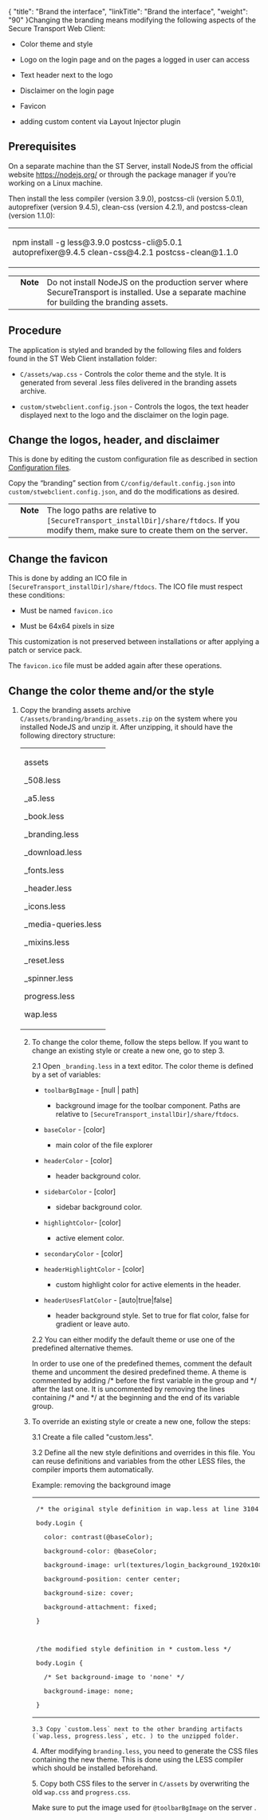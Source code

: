 {
    "title": "Brand the interface",
    "linkTitle": "Brand the interface",
    "weight": "90"
}Changing the branding means modifying the following aspects of the Secure Transport Web Client:

-   Color theme and style
-   Logo on the login page and on the pages a logged in user can access
-   Text header next to the logo
-   Disclaimer on the login page
-   Favicon
-   adding custom content via Layout Injector plugin

## Prerequisites

On a separate machine than the ST Server, install NodeJS from the official website https://nodejs.org/ or through the package manager if you’re working on a Linux machine.

Then install the less compiler (version 3.9.0), postcss-cli (version 5.0.1), autoprefixer (version 9.4.5), clean-css (version 4.2.1), and postcss-clean (version 1.1.0):

<table cellspacing="0">
   <col/>
   <tbody>
      <tr>
         <td>
            <p>npm install -g less@3.9.0 postcss-cli@5.0.1 autoprefixer@9.4.5 clean-css@4.2.1 postcss-clean@1.1.0</p>
         </td>
      </tr>
   </tbody>
</table>

<table cellpadding="0" cellspacing="0">
   <col/>
   <col/>
   <col/>
      <tr>
         <td valign="top">         </td>
         <td valign="top"><span><b>Note</b></span>
         </td>
         <td data-mc-autonum="&lt;b&gt;Note&lt;/b&gt;" valign="top">Do not install NodeJS on the production server where <span>SecureTransport</span> is installed. Use a separate machine for building the branding assets.         </td>
      </tr>
</table>

## Procedure

The application is styled and branded by the following files and folders found in the ST Web Client installation folder:

-   `C/assets/wap.css` - Controls the color theme and the style. It is generated from several .less files delivered in the branding assets archive.
-   `custom/stwebclient.config.json` - Controls the logos, the text header displayed next to the logo and the disclaimer on the login page.

## Change the logos, header, and disclaimer

This is done by editing the custom configuration file as described in section [Configuration files](../config_files).

Copy the “branding” section from `C/config/default.config.json` into `custom/stwebclient.config.json`, and do the modifications as desired.

<table cellpadding="0" cellspacing="0">
   <col/>
   <col/>
   <col/>
      <tr>
         <td valign="top">         </td>
         <td valign="top"><span><b>Note</b></span>
         </td>
         <td data-mc-autonum="&lt;b&gt;Note&lt;/b&gt;" valign="top">The logo paths are relative to <code>[SecureTransport_installDir]/share/ftdocs</code>. If you modify them, make sure to create them on the server.         </td>
      </tr>
</table>

## <span id="Change2"></span>Change the favicon

This is done by adding an ICO file in `[SecureTransport_installDir]/share/ftdocs`. The ICO file must respect these conditions:

-   Must be named `favicon.ico`
-   Must be 64x64 pixels in size

This customization is not preserved between installations or after applying a patch or service pack.

The `favicon.ico` file must be added again after these operations.

## <span id="Change"></span>Change the color theme and/or the style

1.  Copy the branding assets archive` C/assets/branding/branding_assets.zip` on the system where you installed NodeJS and unzip it. After unzipping, it should have the following directory structure:  
    
    <table cellspacing="0">
   <col/>
   <tbody>
      <tr>
         <td>
            <p>assets</p>
            <p>_508.less</p>
            <p>_a5.less</p>
            <p>_book.less</p>
            <p>_branding.less</p>
            <p>_download.less</p>
            <p>_fonts.less</p>
            <p>_header.less</p>
            <p>_icons.less</p>
            <p>_media-queries.less</p>
            <p>_mixins.less</p>
            <p>_reset.less</p>
            <p>_spinner.less</p>
            <p>progress.less</p>
            <p>wap.less</p>
         </td>
      </tr>
   </tbody>
</table>
2.  To change the color theme, follow the steps bellow. If you want to change an existing style or create a new one, go to step 3.  
    2.1 Open `_branding.less` in a text editor. The color theme is defined by a set of variables:  
    -   `toolbarBgImage` - \[null | path\]
        -   background image for the toolbar component. Paths are relative to `[SecureTransport_installDir]/share/ftdocs`.
    -   `baseColor` - \[color\]
        -   main color of the file explorer
    -   `headerColor` - \[color\]
        -   header background color.
    -   `sidebarColor` - \[color\]
        -   sidebar background color.
    -   `highlightColor`- \[color\]
        -   active element color.
    -   `secondaryColor` - \[color\]
    -   `headerHighlightColor` - \[color\]
        -   custom highlight color for active elements in the header.
    -   `headerUsesFlatColor` - \[auto|true|false\]
        -   header background style. Set to true for flat color, false for gradient or leave auto.

      
    2.2 You can either modify the default theme or use one of the predefined alternative themes.  
    In order to use one of the predefined themes, comment the default theme and uncomment the desired predefined theme. A theme is commented by adding /\* before the first variable in the group and \*/ after the last one. It is uncommented by removing the lines containing /\* and \*/ at the beginning and the end of its variable group.
3.  To override an existing style or create a new one, follow the steps:  
    3.1 Create a file called "custom.less".  
    3.2 Define all the new style definitions and overrides in this file. You can reuse definitions and variables from the other LESS files, the compiler imports them automatically.  
    Example: removing the background image  
      
    
    <table cellspacing="0">
   <col/>
   <tbody>
      <tr>
         <td><pre>/* the original style definition in wap.less at line 3104 */</pre><pre>body.Login {</pre><pre xml:space="preserve">  color: contrast(@baseColor);</pre><pre xml:space="preserve">  background-color: @baseColor;</pre><pre xml:space="preserve">  background-image: url(textures/login_background_1920x1080.jpg);</pre><pre xml:space="preserve">  background-position: center center;</pre><pre xml:space="preserve">  background-size: cover;</pre><pre xml:space="preserve">  background-attachment: fixed;</pre><pre>}</pre><pre> </pre><pre>/the modified style definition in * custom.less */</pre><pre>body.Login {</pre><pre xml:space="preserve">  /* Set background-image to 'none' */</pre><pre xml:space="preserve">  background-image: none;</pre><pre>}</pre>
         </td>
      </tr>
   </tbody>
</table>

      
    3.3 Copy `custom.less` next to the other branding artifacts (`wap.less, progress.less`, etc. ) to the unzipped folder.

4\. After modifying `branding.less`, you need to generate the CSS files containing the new theme. This is done using the LESS compiler which should be installed beforehand.

<!-- -->

<!-- -->

<!-- -->

5\. Copy both CSS files to the server in `C/assets` by overwriting the old `wap.css` and `progress.css`.  
Make sure to put the image used for `@toolbarBgImage` on the server .

